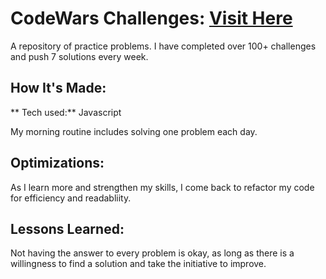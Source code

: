 # CodeWars Challenges: <a href="https://github.com/sean-poole/CodeWars" target="_blank">Visit Here</a>

A repository of practice problems. I have completed over 100+ challenges and push 7 solutions every week.


## How It's Made: 

** Tech used:** Javascript

My morning routine includes solving one problem each day.


## Optimizations:

As I learn more and strengthen my skills, I come back to refactor my code for efficiency and readabliity.


## Lessons Learned: 

Not having the answer to every problem is okay, as long as there is a willingness to find a solution and take the initiative to improve.
